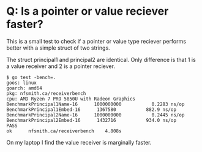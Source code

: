 # Q: Is a pointer or value reciever faster?

This is a small test to check if a pointer or value type reciever performs
better with a simple struct of two strings. 

The struct principal1 and principal2 are identical. Only difference is that 1
is a value receiver and 2 is a pointer reciever.

```
$ go test -bench=.
goos: linux
goarch: amd64
pkg: nfsmith.ca/receiverbench
cpu: AMD Ryzen 7 PRO 5850U with Radeon Graphics     
BenchmarkPrincipal1Name-16     	1000000000	         0.2283 ns/op
BenchmarkPrincipal1Embed-16    	 1367580	       882.9 ns/op
BenchmarkPrincipal2Name-16     	1000000000	         0.2445 ns/op
BenchmarkPrincipal2Embed-16    	 1432716	       934.0 ns/op
PASS
ok  	nfsmith.ca/receiverbench	4.808s
```

On my laptop I find the value receiver is marginally faster.

